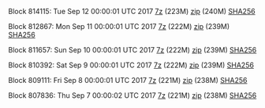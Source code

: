 Block 814115: Tue Sep 12 00:00:01 UTC 2017 [7z](https://transfer.sh/WHvsJ/bootstrap.dat.20170912.7z) (223M) [zip](https://transfer.sh/o0WXr/bootstrap.dat.20170912.zip) (240M) [SHA256](https://transfer.sh/DvEpG/sha256.txt)

Block 812867: Mon Sep 11 00:00:01 UTC 2017 [7z](https://transfer.sh/jS0xX/bootstrap.dat.20170911.7z) (222M) [zip](https://transfer.sh/bKOYZ/bootstrap.dat.20170911.zip) (239M) [SHA256](https://transfer.sh/xvbRE/sha256.txt)

Block 811657: Sun Sep 10 00:00:01 UTC 2017 [7z](https://transfer.sh/BHiEX/bootstrap.dat.20170910.7z) (222M) [zip](https://transfer.sh/yNMX8/bootstrap.dat.20170910.zip) (239M) [SHA256](https://transfer.sh/p3qrb/sha256.txt)

Block 810392: Sat Sep  9 00:00:01 UTC 2017 [7z](https://transfer.sh/jGHRj/bootstrap.dat.20170909.7z) (222M) [zip](https://transfer.sh/1Crcb/bootstrap.dat.20170909.zip) (239M) [SHA256](https://transfer.sh/wkrqp/sha256.txt)

Block 809111: Fri Sep  8 00:00:01 UTC 2017 [7z](https://transfer.sh/TANWo/bootstrap.dat.20170908.7z) (221M) [zip](https://transfer.sh/EL4qr/bootstrap.dat.20170908.zip) (238M) [SHA256](https://transfer.sh/bYOXF/sha256.txt)

Block 807836: Thu Sep  7 00:00:02 UTC 2017 [7z](https://transfer.sh/RIaNu/bootstrap.dat.20170907.7z) (221M) [zip](https://transfer.sh/Dk9gR/bootstrap.dat.20170907.zip) (238M) [SHA256](https://transfer.sh/lLH3o/sha256.txt)
